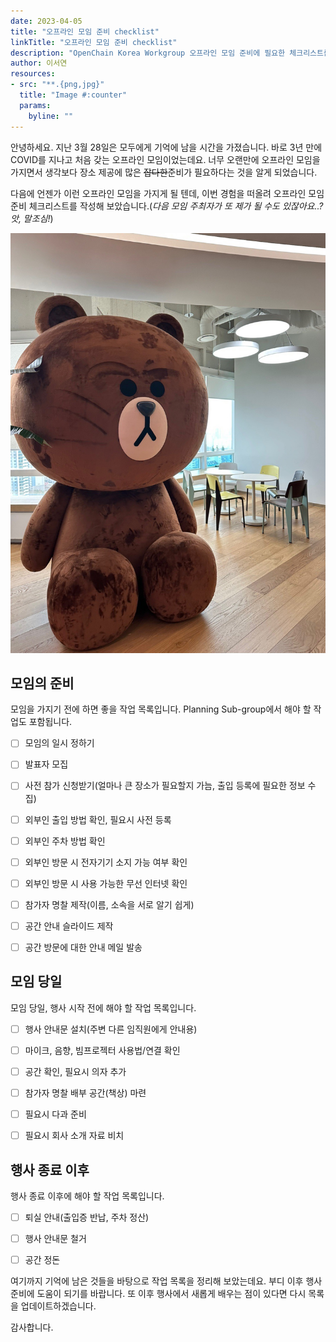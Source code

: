 ```yaml
---
date: 2023-04-05
title: "오프라인 모임 준비 checklist"
linkTitle: "오프라인 모임 준비 checklist"
description: "OpenChain Korea Workgroup 오프라인 모임 준비에 필요한 체크리스트를 정리합니다."
author: 이서연
resources:
- src: "**.{png,jpg}"
  title: "Image #:counter"
  params:
    byline: ""
---
```


안녕하세요. 지난 3월 28일은 모두에게 기억에 남을 시간을 가졌습니다. 바로 3년 만에 COVID를 지나고 처음 갖는 오프라인 모임이었는데요. 너무 오랜만에 오프라인 모임을 가지면서 생각보다 장소 제공에 많은 ~~잡다한~~준비가 필요하다는 것을 알게 되었습니다. 

다음에 언젠가 이런 오프라인 모임을 가지게 될 텐데, 이번 경험을 떠올려 오프라인 모임 준비 체크리스트를 작성해 보았습니다.(_다음 모임 주최자가 또 제가 될 수도 있잖아요..?앗, 말조심!_)

![](brown.jpg)

## 모임의 준비
모임을 가지기 전에 하면 좋을 작업 목록입니다. Planning Sub-group에서 해야 할 작업도 포함됩니다.

- [ ] 모임의 일시 정하기
- [ ] 발표자 모집
- [ ] 사전 참가 신청받기(얼마나 큰 장소가 필요할지 가늠, 출입 등록에 필요한 정보 수집)
- [ ] 외부인 출입 방법 확인, 필요시 사전 등록
- [ ] 외부인 주차 방법 확인
- [ ] 외부인 방문 시 전자기기 소지 가능 여부 확인
- [ ] 외부인 방문 시 사용 가능한 무선 인터넷 확인
- [ ] 참가자 명찰 제작(이름, 소속을 서로 알기 쉽게)
- [ ] 공간 안내 슬라이드 제작
- [ ] 공간 방문에 대한 안내 메일 발송


## 모임 당일
모임 당일, 행사 시작 전에 해야 할 작업 목록입니다. 

- [ ] 행사 안내문 설치(주변 다른 임직원에게 안내용)
- [ ] 마이크, 음향, 빔프로젝터 사용법/연결 확인
- [ ] 공간 확인, 필요시 의자 추가
- [ ] 참가자 명찰 배부 공간(책상) 마련
- [ ] 필요시 다과 준비
- [ ] 필요시 회사 소개 자료 비치


## 행사 종료 이후
행사 종료 이후에 해야 할 작업 목록입니다. 

- [ ] 퇴실 안내(출입증 반납, 주차 정산)
- [ ] 행사 안내문 철거
- [ ] 공간 정돈


여기까지 기억에 남은 것들을 바탕으로 작업 목록을 정리해 보았는데요. 부디 이후 행사 준비에 도움이 되기를 바랍니다. 또 이후 행사에서 새롭게 배우는 점이 있다면 다시 목록을 업데이트하겠습니다. 

감사합니다. 
